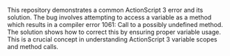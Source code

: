 This repository demonstrates a common ActionScript 3 error and its solution.  The bug involves attempting to access a variable as a method which results in a compiler error 1061: Call to a possibly undefined method. The solution shows how to correct this by ensuring proper variable usage.  This is a crucial concept in understanding ActionScript 3 variable scopes and method calls. 